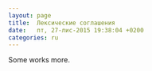 ```yaml
---
layout: page
title:  Лексические соглашения
date:   пт, 27-лис-2015 19:38:04 +0200
categories: ru
---
```


   Some works more.
